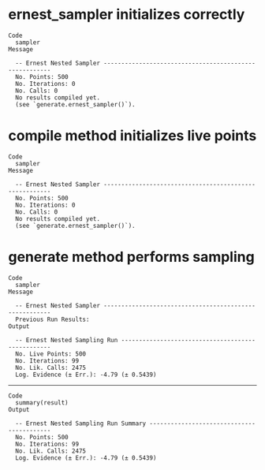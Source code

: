 # ernest_sampler initializes correctly

    Code
      sampler
    Message
      
      -- Ernest Nested Sampler -------------------------------------------------------
      No. Points: 500
      No. Iterations: 0
      No. Calls: 0
      No results compiled yet.
      (see `generate.ernest_sampler()`).

# compile method initializes live points

    Code
      sampler
    Message
      
      -- Ernest Nested Sampler -------------------------------------------------------
      No. Points: 500
      No. Iterations: 0
      No. Calls: 0
      No results compiled yet.
      (see `generate.ernest_sampler()`).

# generate method performs sampling

    Code
      sampler
    Message
      
      -- Ernest Nested Sampler -------------------------------------------------------
      Previous Run Results:
    Output
      
      -- Ernest Nested Sampling Run --------------------------------------------------
      No. Live Points: 500
      No. Iterations: 99
      No. Lik. Calls: 2475
      Log. Evidence (± Err.): -4.79 (± 0.5439)

---

    Code
      summary(result)
    Output
      
      -- Ernest Nested Sampling Run Summary ------------------------------------------
      No. Points: 500
      No. Iterations: 99
      No. Lik. Calls: 2475
      Log. Evidence (± Err.): -4.79 (± 0.5439)

